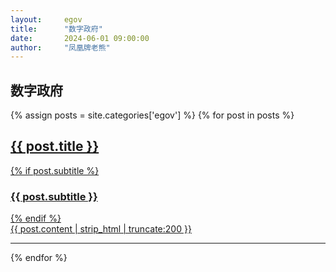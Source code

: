 ```yaml
---  
layout:     egov   
title:      "数字政府"  
date:       2024-06-01 09:00:00
author:     "凤凰牌老熊"  
--- 
```


## 数字政府


{% assign posts = site.categories['egov']  %}
{% for post in posts %}
<div class="post-preview">
    <a href="{{ post.url | prepend: site.baseurl }}">
        <h2 class="post-title">
            {{ post.title }}
        </h2>
        {% if post.subtitle %}
        <h3 class="post-subtitle">
            {{ post.subtitle }}
        </h3>
        {% endif %}
        <div class="post-content-preview">
            {{ post.content | strip_html | truncate:200 }}
        </div>
    </a>
</div>
<hr/>
{% endfor %}
